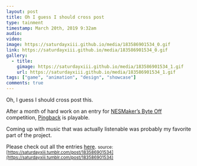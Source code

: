 ```yaml
---
layout: post
title: Oh I guess I should cross post
type: tainment
timestamp: March 20th, 2019 9:32am
audio: 
video: 
image: https://saturdayxiii.github.io/media/183586901534_0.gif
link: https://saturdayxiii.github.io/media/183586901534_0.gif
gallery:
  - title: 
    gimage: https://saturdayxiii.github.io/media/183586901534_1.gif
    url: https://saturdayxiii.github.io/media/183586901534_1.gif
tags: ["game", "animation", "design", "showcase"]
comments: true
---
```

Oh, I guess I should cross post this.

After a month of hard work on an entry for [NESMaker’s Byte Off](https://t.umblr.com/redirect?z=http%3A%2F%2Fwww.thenew8bitheroes.com%2F&amp;t=ZDI3NDFjOTUzYzRlYjJjODJkNmFjZDZiOWJhYzQ0ZjMyZmNjMDRjZCxmdmRpQ2NBUQ%3D%3D&amp;b=t%3A4oTW9UaVMagYoO9xD5RBnA&amp;p=http%3A%2F%2Fheavyhanded.ca%2Fpost%2F183500184007%2Fafter-a-month-of-hard-work-on-an-entry-for&amp;m=1) competition, [Pingback](https://t.umblr.com/redirect?z=https%3A%2F%2Fsaturdayxiii.itch.io%2Fpingback&amp;t=OWY2ZDFhZGRiMjg4OGI0OWQ3NjAyNmYxZWEyMWIxMDUwZTY0YjM4OCxmdmRpQ2NBUQ%3D%3D&amp;b=t%3A4oTW9UaVMagYoO9xD5RBnA&amp;p=http%3A%2F%2Fheavyhanded.ca%2Fpost%2F183500184007%2Fafter-a-month-of-hard-work-on-an-entry-for&amp;m=1) is playable.

Coming up with music that was actually listenable was probably my favorite part of the project.

Please check out all the entries [here](https://t.umblr.com/redirect?z=http%3A%2F%2Farcade.thenew8bitheroes.com%2F&amp;t=NDM3NTJmYTAzMWMxYjlmMmNmMzI4OGIzYzdkMjA0NGQ1ZTczY2FiNSxmdmRpQ2NBUQ%3D%3D&amp;b=t%3A4oTW9UaVMagYoO9xD5RBnA&amp;p=http%3A%2F%2Fheavyhanded.ca%2Fpost%2F183500184007%2Fafter-a-month-of-hard-work-on-an-entry-for&amp;m=1).
<small>source: [https://saturdayxiii.tumblr.com/post/183586901534](https://saturdayxiii.tumblr.com/post/183586901534)</small>